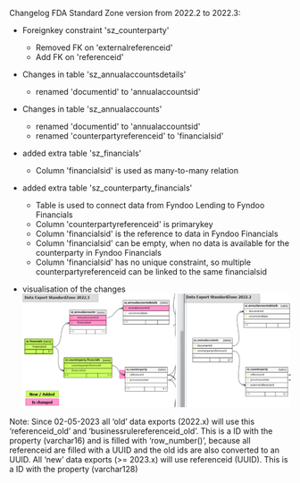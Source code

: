 Changelog FDA Standard Zone version from 2022.2 to 2022.3:

* Foreignkey constraint 'sz_counterparty'
  * Removed FK on 'externalreferenceid' 
  * Add FK on 'referenceid' 

* Changes in table 'sz_annualaccountsdetails'
  * renamed 'documentid' to 'annualaccountsid'

* Changes in table 'sz_annualaccounts'
  * renamed 'documentid' to 'annualaccountsid'
  * renamed 'counterpartyreferenceid' to 'financialsid'
  
* added extra table 'sz_financials'
  * Column 'financialsid' is used as many-to-many relation
  
* added extra table 'sz_counterparty_financials'
  * Table is used to connect data from Fyndoo Lending to Fyndoo Financials
  * Column 'counterpartyreferenceid' is primarykey
  * Column 'financialsid' is the reference to data in Fyndoo Financials
  * Column 'financialsid' can be empty, when no data is available for the counterparty in Fyndoo Financials
  * Column 'financialsid' has no unique constraint, so multiple counterpartyreferenceid can be linked to the same financialsid

* visualisation of the changes
![alt text](changelog_2022.2_2022.3.png "figure")


Note: 
Since 02-05-2023 all ‘old’ data exports (2022.x) will use this ‘referenceid_old’ and   ‘businessrulereferenceid_old’. This is a ID with the property (varchar16) and is filled with ‘row_number()’, because all referenceid are filled with a UUID and the old ids are also converted to an UUID.
All ‘new’ data exports (>= 2023.x) will use referenceid (UUID). This is a ID with the property (varchar128)


	